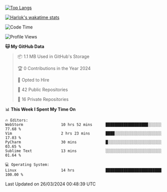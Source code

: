 [![Top Langs](https://github-readme-stats.vercel.app/api/top-langs/?username=remisiki&theme=dracula&layout=compact&hide=Jupyter%20Notebook,CSS,HTML&langs_count=10&exclude_repo=GMM-Demux-GUI)](https://github.com/anuraghazra/github-readme-stats)

[![Harlok's wakatime stats](https://github-readme-stats.vercel.app/api/wakatime?username=@remisiki&theme=dracula&layout=compact&langs_count=10&hide=other,html,css,text,json,markdown,jupyter)](https://github.com/anuraghazra/github-readme-stats)

<!--START_SECTION:waka-->
![Code Time](http://img.shields.io/badge/Code%20Time-714%20hrs%2040%20mins-blue)

![Profile Views](http://img.shields.io/badge/Profile%20Views-3-blue)

**🐱 My GitHub Data** 

> 📦 1.1 MB Used in GitHub's Storage 
 > 
> 🏆 0 Contributions in the Year 2024
 > 
> 💼 Opted to Hire
 > 
> 📜 42 Public Repositories 
 > 
> 🔑 16 Private Repositories 
 > 
📊 **This Week I Spent My Time On** 

```text
🔥 Editors: 
WebStorm                 10 hrs 52 mins      ███████████████████░░░░░░   77.68 % 
Vim                      2 hrs 23 mins       ████░░░░░░░░░░░░░░░░░░░░░   17.03 % 
PyCharm                  30 mins             █░░░░░░░░░░░░░░░░░░░░░░░░   03.65 % 
Sublime Text             13 mins             ░░░░░░░░░░░░░░░░░░░░░░░░░   01.64 % 

💻 Operating System: 
Linux                    14 hrs              █████████████████████████   100.00 % 
```


 Last Updated on 26/03/2024 00:48:39 UTC
<!--END_SECTION:waka-->
